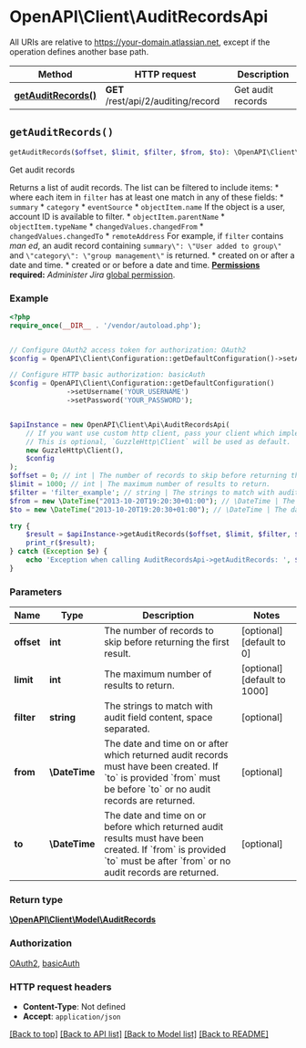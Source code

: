 # OpenAPI\Client\AuditRecordsApi

All URIs are relative to https://your-domain.atlassian.net, except if the operation defines another base path.

| Method | HTTP request | Description |
| ------------- | ------------- | ------------- |
| [**getAuditRecords()**](AuditRecordsApi.md#getAuditRecords) | **GET** /rest/api/2/auditing/record | Get audit records |


## `getAuditRecords()`

```php
getAuditRecords($offset, $limit, $filter, $from, $to): \OpenAPI\Client\Model\AuditRecords
```

Get audit records

Returns a list of audit records. The list can be filtered to include items:   *  where each item in `filter` has at least one match in any of these fields:           *  `summary`      *  `category`      *  `eventSource`      *  `objectItem.name` If the object is a user, account ID is available to filter.      *  `objectItem.parentName`      *  `objectItem.typeName`      *  `changedValues.changedFrom`      *  `changedValues.changedTo`      *  `remoteAddress`          For example, if `filter` contains *man ed*, an audit record containing `summary\": \"User added to group\"` and `\"category\": \"group management\"` is returned.  *  created on or after a date and time.  *  created or or before a date and time.  **[Permissions](#permissions) required:** *Administer Jira* [global permission](https://confluence.atlassian.com/x/x4dKLg).

### Example

```php
<?php
require_once(__DIR__ . '/vendor/autoload.php');


// Configure OAuth2 access token for authorization: OAuth2
$config = OpenAPI\Client\Configuration::getDefaultConfiguration()->setAccessToken('YOUR_ACCESS_TOKEN');

// Configure HTTP basic authorization: basicAuth
$config = OpenAPI\Client\Configuration::getDefaultConfiguration()
              ->setUsername('YOUR_USERNAME')
              ->setPassword('YOUR_PASSWORD');


$apiInstance = new OpenAPI\Client\Api\AuditRecordsApi(
    // If you want use custom http client, pass your client which implements `GuzzleHttp\ClientInterface`.
    // This is optional, `GuzzleHttp\Client` will be used as default.
    new GuzzleHttp\Client(),
    $config
);
$offset = 0; // int | The number of records to skip before returning the first result.
$limit = 1000; // int | The maximum number of results to return.
$filter = 'filter_example'; // string | The strings to match with audit field content, space separated.
$from = new \DateTime("2013-10-20T19:20:30+01:00"); // \DateTime | The date and time on or after which returned audit records must have been created. If `to` is provided `from` must be before `to` or no audit records are returned.
$to = new \DateTime("2013-10-20T19:20:30+01:00"); // \DateTime | The date and time on or before which returned audit results must have been created. If `from` is provided `to` must be after `from` or no audit records are returned.

try {
    $result = $apiInstance->getAuditRecords($offset, $limit, $filter, $from, $to);
    print_r($result);
} catch (Exception $e) {
    echo 'Exception when calling AuditRecordsApi->getAuditRecords: ', $e->getMessage(), PHP_EOL;
}
```

### Parameters

| Name | Type | Description  | Notes |
| ------------- | ------------- | ------------- | ------------- |
| **offset** | **int**| The number of records to skip before returning the first result. | [optional] [default to 0] |
| **limit** | **int**| The maximum number of results to return. | [optional] [default to 1000] |
| **filter** | **string**| The strings to match with audit field content, space separated. | [optional] |
| **from** | **\DateTime**| The date and time on or after which returned audit records must have been created. If &#x60;to&#x60; is provided &#x60;from&#x60; must be before &#x60;to&#x60; or no audit records are returned. | [optional] |
| **to** | **\DateTime**| The date and time on or before which returned audit results must have been created. If &#x60;from&#x60; is provided &#x60;to&#x60; must be after &#x60;from&#x60; or no audit records are returned. | [optional] |

### Return type

[**\OpenAPI\Client\Model\AuditRecords**](../Model/AuditRecords.md)

### Authorization

[OAuth2](../../README.md#OAuth2), [basicAuth](../../README.md#basicAuth)

### HTTP request headers

- **Content-Type**: Not defined
- **Accept**: `application/json`

[[Back to top]](#) [[Back to API list]](../../README.md#endpoints)
[[Back to Model list]](../../README.md#models)
[[Back to README]](../../README.md)
